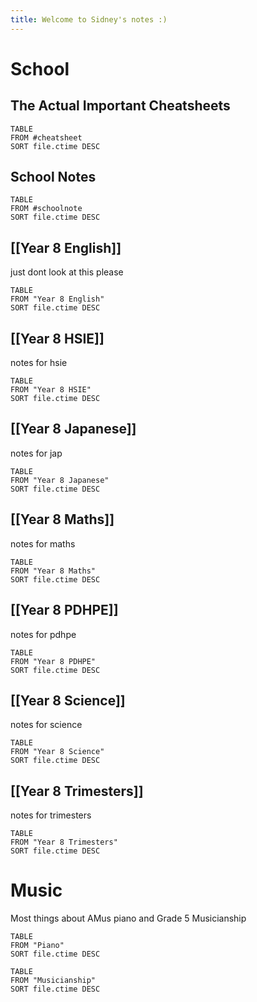 ```yaml
---
title: Welcome to Sidney's notes :)
---
```

# School
## The Actual Important Cheatsheets
```dataview
TABLE
FROM #cheatsheet
SORT file.ctime DESC
```

## School Notes
```dataview
TABLE
FROM #schoolnote
SORT file.ctime DESC
```
## [[Year 8 English]]
just dont look at this please
```dataview
TABLE
FROM "Year 8 English"
SORT file.ctime DESC
```
## [[Year 8 HSIE]]
notes for hsie
```dataview
TABLE
FROM "Year 8 HSIE"
SORT file.ctime DESC
```
## [[Year 8 Japanese]]
notes for jap
```dataview
TABLE
FROM "Year 8 Japanese"
SORT file.ctime DESC
```
## [[Year 8 Maths]]
notes for maths
```dataview
TABLE
FROM "Year 8 Maths"
SORT file.ctime DESC
```
## [[Year 8 PDHPE]]
notes for pdhpe
```dataview
TABLE
FROM "Year 8 PDHPE"
SORT file.ctime DESC
```
## [[Year 8 Science]]
notes for science
```dataview
TABLE
FROM "Year 8 Science"
SORT file.ctime DESC
```

## [[Year 8 Trimesters]]
notes for trimesters
```dataview
TABLE
FROM "Year 8 Trimesters"
SORT file.ctime DESC
```
# Music
Most things about AMus piano and Grade 5 Musicianship
```dataview
TABLE
FROM "Piano"
SORT file.ctime DESC
```

```dataview
TABLE
FROM "Musicianship"
SORT file.ctime DESC
```
